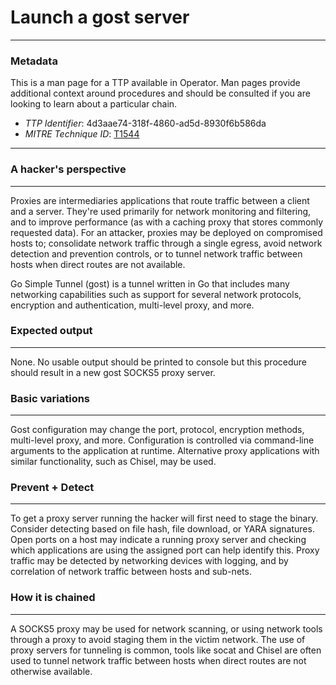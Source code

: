 
# Launch a gost server

---

### Metadata

This is a man page for a TTP available in Operator. Man pages provide additional context around procedures and should be consulted if you are looking to learn about a particular chain.

- *TTP Identifier*: 4d3aae74-318f-4860-ad5d-8930f6b586da
- *MITRE Technique ID*: [T1544](https://attack.mitre.org/techniques/T1608/002/)

---

### A hacker's perspective

---

Proxies are intermediaries applications that route traffic between a client and a server.  They're used primarily for network monitoring and filtering, and to improve performance (as with a caching proxy that stores commonly requested data).  For an attacker, proxies may be deployed on compromised hosts to; consolidate network traffic through a single egress, avoid network detection and prevention controls, or to tunnel network traffic between hosts when direct routes are not available.  

Go Simple Tunnel (gost) is a tunnel written in Go that includes many networking capabilities such as support for several network protocols, encryption and authentication, multi-level proxy, and more.

### Expected output

---

None. No usable output should be printed to console but this procedure should result in a new gost SOCKS5 proxy server.

### Basic variations

---

Gost configuration may change the port, protocol, encryption methods, multi-level proxy, and more.  Configuration is controlled via command-line arguments to the application at runtime. Alternative proxy applications with similar functionality, such as Chisel, may be used.

### Prevent + Detect

---

To get a proxy server running the hacker will first need to stage the binary. Consider detecting based on file hash, file download, or YARA signatures. Open ports on a host may indicate a running proxy server and checking which applications are using the assigned port can help identify this.  Proxy traffic may be detected by networking devices with logging, and by correlation of network traffic between hosts and sub-nets.

### How it is chained

---

A SOCKS5 proxy may be used for network scanning, or using network tools through a proxy to avoid staging them in the victim network.  The use of proxy servers for tunneling is common, tools like socat and Chisel are often used to tunnel network traffic between hosts when direct routes are not otherwise available.